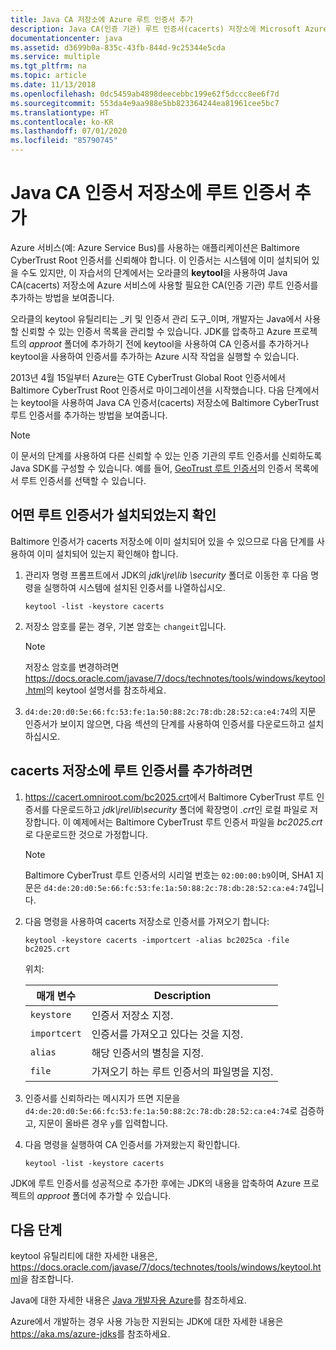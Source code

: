 ```yaml
---
title: Java CA 저장소에 Azure 루트 인증서 추가
description: Java CA(인증 기관) 루트 인증서(cacerts) 저장소에 Microsoft Azure용 CA 인증서를 추가하는 방법에 대해 알아봅니다.
documentationcenter: java
ms.assetid: d3699b0a-835c-43fb-844d-9c25344e5cda
ms.service: multiple
ms.tgt_pltfrm: na
ms.topic: article
ms.date: 11/13/2018
ms.openlocfilehash: 0dc5459ab4898deecebbc199e62f5dccc8ee6f7d
ms.sourcegitcommit: 553da4e9aa988e5bb823364244ea81961cee5bc7
ms.translationtype: HT
ms.contentlocale: ko-KR
ms.lasthandoff: 07/01/2020
ms.locfileid: "85790745"
---
```

# <a name="adding-a-root-certificate-to-the-java-ca-certificates-store"></a>Java CA 인증서 저장소에 루트 인증서 추가

Azure 서비스(예: Azure Service Bus)를 사용하는 애플리케이션은 Baltimore CyberTrust Root 인증서를 신뢰해야 합니다. 이 인증서는 시스템에 이미 설치되어 있을 수도 있지만, 이 자습서의 단계에서는 오라클의  **keytool**을 사용하여 Java CA(cacerts) 저장소에 Azure 서비스에 사용할 필요한 CA(인증 기관) 루트 인증서를 추가하는 방법을 보여줍니다.

오라클의 keytool 유틸리티는 _키 및 인증서 관리 도구_이며, 개발자는 Java에서 사용할 신뢰할 수 있는 인증서 목록을 관리할 수 있습니다. JDK를 압축하고 Azure 프로젝트의 *approot* 폴더에 추가하기 전에 keytool을 사용하여 CA 인증서를 추가하거나 keytool을 사용하여 인증서를 추가하는 Azure 시작 작업을 실행할 수 있습니다.

2013년 4월 15일부터 Azure는 GTE CyberTrust Global Root 인증서에서 Baltimore CyberTrust Root 인증서로 마이그레이션을 시작했습니다. 다음 단계에서는 keytool을 사용하여 Java CA 인증서(cacerts) 저장소에 Baltimore CyberTrust 루트 인증서를 추가하는 방법을 보여줍니다.

> [!NOTE]
> 이 문서의 단계를 사용하여 다른 신뢰할 수 있는 인증 기관의 루트 인증서를 신뢰하도록 Java SDK를 구성할 수 있습니다. 예를 들어, [GeoTrust 루트 인증서](https://www.geotrust.com/resources/root-certificates/)의 인증서 목록에서 루트 인증서를 선택할 수 있습니다.

## <a name="determining-which-root-certificates-are-installed"></a>어떤 루트 인증서가 설치되었는지 확인

Baltimore 인증서가 cacerts 저장소에 이미 설치되어 있을 수 있으므로 다음 단계를 사용하여 이미 설치되어 있는지 확인해야 합니다.

1. 관리자 명령 프롬프트에서 JDK의 *jdk\jre\lib \security* 폴더로 이동한 후 다음 명령을 실행하여 시스템에 설치된 인증서를 나열하십시오.

   ```shell
   keytool -list -keystore cacerts
   ```

1. 저장소 암호를 묻는 경우, 기본 암호는 `changeit`입니다.

   > [!NOTE]
   > 저장소 암호를 변경하려면 <https://docs.oracle.com/javase/7/docs/technotes/tools/windows/keytool.html>의 keytool 설명서를 참조하세요.

1. `d4:de:20:d0:5e:66:fc:53:fe:1a:50:88:2c:78:db:28:52:ca:e4:74`의 지문 인증서가 보이지 않으면, 다음 섹션의 단계를 사용하여 인증서를 다운로드하고 설치하십시오.

## <a name="to-add-a-root-certificate-to-the-cacerts-store"></a>cacerts 저장소에 루트 인증서를 추가하려면

1. <https://cacert.omniroot.com/bc2025.crt>에서 Baltimore CyberTrust 루트 인증서를 다운로드하고 *jdk\jre\lib\security* 폴더에 확장명이 *.crt*인 로컬 파일로 저장합니다. 이 예제에서는 Baltimore CyberTrust 루트 인증서 파일을 *bc2025.crt*로 다운로드한 것으로 가정합니다.

   > [!NOTE]
   > Baltimore CyberTrust 루트 인증서의 시리얼 번호는 `02:00:00:b9`이며, SHA1 지문은 `d4:de:20:d0:5e:66:fc:53:fe:1a:50:88:2c:78:db:28:52:ca:e4:74`입니다.

2. 다음 명령을 사용하여 cacerts 저장소로 인증서를 가져오기 합니다:

   ```shell
   keytool -keystore cacerts -importcert -alias bc2025ca -file bc2025.crt
   ```

   위치:

   |  매개 변수   |                              Description                               |
   |--------------|------------------------------------------------------------------------|
   | `keystore`   | 인증서 저장소 지정.                                       |
   | `importcert` | 인증서를 가져오고 있다는 것을 지정.                        |
   | `alias`      | 해당 인증서의 별칭을 지정.                                |
   | `file`       | 가져오기 하는 루트 인증서의 파일명을 지정. |

3. 인증서를 신뢰하라는 메시지가 뜨면 지문을 `d4:de:20:d0:5e:66:fc:53:fe:1a:50:88:2c:78:db:28:52:ca:e4:74`로 검증하고, 지문이 올바른 경우 `y`를 입력합니다.

4. 다음 명령을 실행하여 CA 인증서를 가져왔는지 확인합니다.

   ```shell
   keytool -list -keystore cacerts
   ```

JDK에 루트 인증서를 성공적으로 추가한 후에는 JDK의 내용을 압축하여 Azure 프로젝트의  *approot* 폴더에 추가할 수 있습니다.

## <a name="next-steps"></a>다음 단계

keytool 유틸리티에 대한 자세한 내용은, <https://docs.oracle.com/javase/7/docs/technotes/tools/windows/keytool.html>을 참조합니다.

Java에 대한 자세한 내용은 [Java 개발자용 Azure](/azure/developer/java)를 참조하세요.

Azure에서 개발하는 경우 사용 가능한 지원되는 JDK에 대한 자세한 내용은 <https://aka.ms/azure-jdks>를 참조하세요.
